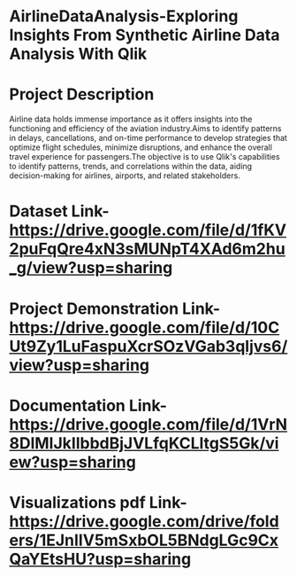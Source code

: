 # AirlineDataAnalysis-Exploring Insights From Synthetic Airline Data Analysis With Qlik

# Project Description
Airline data holds immense importance as it offers insights into the functioning and efficiency of the aviation industry.Aims to identify patterns in delays, cancellations, and on-time performance to develop strategies that optimize flight schedules, minimize disruptions, and enhance the overall travel experience for passengers.The objective is to use Qlik's capabilities to identify patterns, trends, and correlations within the data, aiding decision-making for airlines, airports, and related stakeholders.

# Dataset Link-https://drive.google.com/file/d/1fKV2puFqQre4xN3sMUNpT4XAd6m2hu_g/view?usp=sharing

# Project Demonstration Link-https://drive.google.com/file/d/10CUt9Zy1LuFaspuXcrSOzVGab3qljvs6/view?usp=sharing

# Documentation Link-https://drive.google.com/file/d/1VrN8DlMIJkIlbbdBjJVLfqKCLltgS5Gk/view?usp=sharing
# Visualizations pdf Link-https://drive.google.com/drive/folders/1EJnIIV5mSxbOL5BNdgLGc9CxQaYEtsHU?usp=sharing
